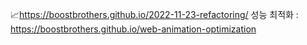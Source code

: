 📈https://boostbrothers.github.io/2022-11-23-refactoring/
성능 최적화 : https://boostbrothers.github.io/web-animation-optimization

